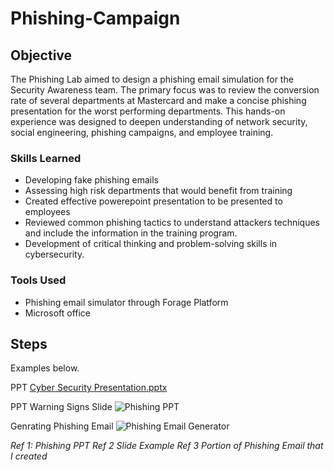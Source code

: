 # Phishing-Campaign

## Objective


The Phishing Lab  aimed to design a phishing email simulation for the Security Awareness team. The primary focus was to review the conversion rate of several departments at Mastercard and make a concise phishing presentation for the worst performing departments. This hands-on experience was designed to deepen understanding of network security, social engineering, phishing campaigns, and employee training.

### Skills Learned

- Developing fake phishing emails 
- Assessing high risk departments that would benefit from training 
- Created effective powerepoint presentation to be presented to employees 
- Reviewed common phishing tactics to understand attackers techniques and include the information in the training program. 
- Development of critical thinking and problem-solving skills in cybersecurity.

### Tools Used

- Phishing email simulator through Forage Platform 
- Microsoft office 


## Steps

Examples below.

PPT [Cyber Security Presentation.pptx](https://github.com/user-attachments/files/16630334/Cyber.Security.Presentation.pptx)

PPT Warning Signs Slide ![Phishing PPT](https://github.com/user-attachments/assets/68625673-60a4-4372-a463-b29cac052fa2)

Genrating Phishing Email ![Phishing Email Generator](https://github.com/user-attachments/assets/f345d35a-64f8-4a1b-b246-9b23e766a5a1)



*Ref 1: Phishing PPT* *Ref 2 Slide Example* *Ref 3 Portion of Phishing Email that I created* 

